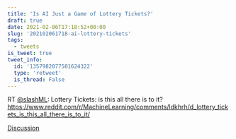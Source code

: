 ```yaml
---
title: 'Is AI Just a Game of Lottery Tickets?'
draft: true
date: 2021-02-06T17:18:52+00:00
slug: '202102061718-ai-lottery-tickets'
tags:
  - tweets
is_tweet: true
tweet_info:
  id: '1357982077501624322'
  type: 'retweet'
  is_thread: False
---
```




RT [@slashML](https://x.com/slashML): Lottery Tickets: is this all there is to it? <https://www.reddit.com/r/MachineLearning/comments/ldkhrh/d_lottery_tickets_is_this_all_there_is_to_it/>

[Discussion](https://x.com/sytelus/status/1357982077501624322)
